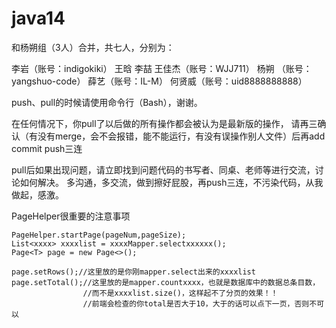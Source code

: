 # java14
和杨朔组（3人）合并，共七人，分别为：

李岩（账号：indigokiki）
王晗
李喆
王佳杰（账号：WJJ711）
杨朔 （账号：yangshuo-code）
薛艺（账号：IL-M）
何贤威（账号：uid8888888888）

push、pull的时候请使用命令行（Bash），谢谢。

在任何情况下，你pull了以后做的所有操作都会被认为是最新版的操作，
请再三确认（有没有merge，会不会报错，能不能运行，有没有误操作别人文件）后再add commit push三连

pull后如果出现问题，请立即找到问题代码的书写者、同桌、老师等进行交流，讨论如何解决。
多沟通，多交流，做到擦好屁股，再push三连，不污染代码，从我做起，感激。


PageHelper很重要的注意事项
    
    PageHelper.startPage(pageNum,pageSize);
    List<xxxx> xxxxlist = xxxxMapper.selectxxxxxx();
    Page<T> page = new Page<>();
    
    page.setRows();//这里放的是你刚mapper.select出来的xxxxlist
    page.setTotal();//这里放的是mapper.countxxxx，也就是数据库中的数据总条目数，
                    //而不是xxxxlist.size()，这样起不了分页的效果！！
                    //前端会检查的你total是否大于10，大于的话可以点下一页，否则不可以